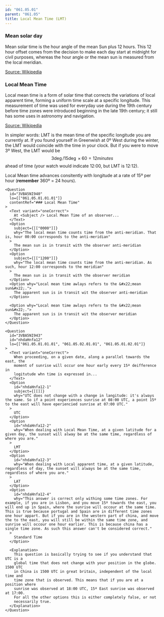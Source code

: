 ```yaml
---
id: "061.05.01"
parent: "061.05"
title: Local Mean Time (LMT)
---
```


### Mean solar day

Mean solar time is the hour angle of the mean Sun plus 12 hours. This 12 hour
offset comes from the decision to make each day start at midnight for civil
purposes, whereas the hour angle or the mean sun is measured from the local
meridian.

[Source: Wikipedia](https://en.wikipedia.org/wiki/Solar_time#Mean_solar_time)

### Local Mean Time

Local mean time is a form of solar time that corrects the variations of local
apparent time, forming a uniform time scale at a specific longitude. This
measurement of time was used for everyday use during the 19th century before
time zones were introduced beginning in the late 19th century; it still has some
uses in astronomy and navigation.

[Source: Wikipedia](https://en.wikipedia.org/wiki/Local_mean_time)

In simpler words: LMT is the mean time of the specific longitude you are
currently at. If you found yourself in Greenwish at 0º West during the winter,
the LMT would coincide with the time in your clock. But if you were to move 3º
West, the LMT would be $$3\deg / 15\deg \times 60 = 12 minutes$$ ahead of time
(your watch would indicate 12:00, but LMT is 12:12).

Local Mean time advances consitently with longitude at a rate of 15º per hour
(**remember** 360º = 24 hours).

```tsx
<Question
  id="3VBA5NI940"
  lo={["061.05.01.01.01"]}
  contentRef="### Local Mean Time"
>
  <Text variant="oneCorrect">
    At <Subject /> Local Mean Time of an observer...
  </Text>
  <Option
    subject={[["0000"]]}
    why="The local mean time counts time from the anti-meridian. That is, hour 00:00 corresponds to the anti-meridian"
  >
    The mean sun is in transit with the observer anti-meridian
  </Option>
  <Option
    subject={[["1200"]]}
    why="The local mean time counts time from the anti-meridian. As such, hour 12:00 corresponds to the meridian"
  >
    The mean sun is in transit with the observer meridian
  </Option>
  <Option why="Local mean time awlays refers to the &#x22;mean sun&#x22;.">
    The apparent sun is in transit wit the observer anti-meridian
  </Option>

  <Option why="Local mean time awlays refers to the &#x22;mean sun&#x22;.">
    The apparent sun is in transit wit the observer meridian
  </Option>
</Question>
```

```tsx
<Question
  id="3VBA5NI943"
  id="nhdaHnfa12"
  lo={["061.05.01.01.01", "061.05.02.01.01", "061.05.01.02.01"]}
>
  <Text variant="oneCorrect">
    When proceeding, on a given date, along a parallel towards the east, the
    moment of sunrise will occur one hour early every 15º deifference in
    logitutude whn time is expressed in...
  </Text>
  <Option
    id="nhdaHnfa12-1"
    subject={[[]]}
    why="UTC does not change with a change in langitude: it's always the same. So if a point experiences sunrise at 08:00 UTC, a point 15º to the east will have eperiencied sunrise at 07:00 UTC."
  >
    UTC
  </Option>
  <Option
    id="nhdaHnfa12-2"
    why="When dealing with Local Mean Time, at a given latitude for a given day, the sunset will alway be at the same time, regardless of where you are."
  >
    LMT
  </Option>
  <Option
    id="nhdaHnfa12-3"
    why="When dealing with Local apparent time, at a given latitude, regardless of day, the sunset will always be at the same time, regardless of where you are."
  >
    LAT
  </Option>
  <Option
    id="nhdaHnfa12-4"
    why="This answer is correct only withing some time zones. For example, if you are in Lisbon, and you move 15º towards the east, you will end up in Spain, where the sunrise will occour at the same time. This is true because portugal and Spain are in different time zones one hour appart. But if you are in the western part of china, and move the to the east, you will still be within the same time zone, and sunrise will occour one hour earlier. This is because china has a single time zone. As such this answer can't be considered correct."
  >
    Standard Time
  </Option>

  <Explanation>
    This question is basically trying to see if you understand that UTC is a
    global time that does not change with your position in the globe. 1500 UTC
    in China is 1500 UTC in great britain, independent of the local time and
    time zone that is observed. This means that if you are at a position where
    sunrise was observed at 18:00 UTC, 15º East sunrise was observed at 17:00.
    For all the other options this is either completely false, or not
    necessarily true.
  </Explanation>
</Question>
```
